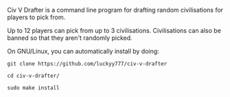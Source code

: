 Civ V Drafter is a command line program for drafting random civilisations for players to pick from.

Up to 12 players can pick from up to 3 civilisations. Civilisations can also be banned so that they aren't randomly picked.

On GNU/Linux, you can automatically install by doing:

```
git clone https://github.com/luckyy777/civ-v-drafter

cd civ-v-drafter/

sudo make install
```

